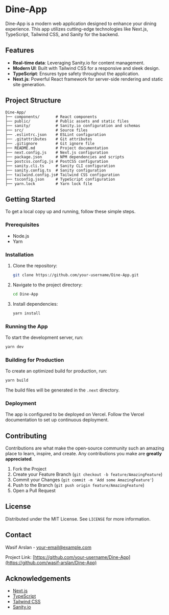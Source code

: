 # Dine-App

Dine-App is a modern web application designed to enhance your dining experience. This app utilizes cutting-edge technologies like Next.js, TypeScript, Tailwind CSS, and Sanity for the backend.

## Features

- **Real-time data**: Leveraging Sanity.io for content management.
- **Modern UI**: Built with Tailwind CSS for a responsive and sleek design.
- **TypeScript**: Ensures type safety throughout the application.
- **Next.js**: Powerful React framework for server-side rendering and static site generation.

## Project Structure

```plaintext
Dine-App/
├── components/       # React components
├── public/           # Public assets and static files
├── sanity/           # Sanity.io configuration and schemas
├── src/              # Source files
├── .eslintrc.json    # ESLint configuration
├── .gitattributes    # Git attributes
├── .gitignore        # Git ignore file
├── README.md         # Project documentation
├── next.config.js    # Next.js configuration
├── package.json      # NPM dependencies and scripts
├── postcss.config.js # PostCSS configuration
├── sanity.cli.ts     # Sanity CLI configuration
├── sanity.config.ts  # Sanity configuration
├── tailwind.config.js# Tailwind CSS configuration
├── tsconfig.json     # TypeScript configuration
├── yarn.lock         # Yarn lock file
```

## Getting Started

To get a local copy up and running, follow these simple steps.

### Prerequisites

- Node.js
- Yarn

### Installation

1. Clone the repository:
   ```sh
   git clone https://github.com/your-username/Dine-App.git
   ```
2. Navigate to the project directory:
   ```sh
   cd Dine-App
   ```
3. Install dependencies:
   ```sh
   yarn install
   ```

### Running the App

To start the development server, run:
```sh
yarn dev
```

### Building for Production

To create an optimized build for production, run:
```sh
yarn build
```
The build files will be generated in the `.next` directory.

### Deployment

The app is configured to be deployed on Vercel. Follow the Vercel documentation to set up continuous deployment.

## Contributing

Contributions are what make the open-source community such an amazing place to learn, inspire, and create. Any contributions you make are **greatly appreciated**.

1. Fork the Project
2. Create your Feature Branch (`git checkout -b feature/AmazingFeature`)
3. Commit your Changes (`git commit -m 'Add some AmazingFeature'`)
4. Push to the Branch (`git push origin feature/AmazingFeature`)
5. Open a Pull Request

## License

Distributed under the MIT License. See `LICENSE` for more information.

## Contact

Wasif Arslan - [your-email@example.com](mailto:wasifarslan81@gmail.com)

Project Link: [https://github.com/your-username/Dine-App](https://github.com/wasif-arslan/Dine-App)

## Acknowledgements

- [Next.js](https://nextjs.org/)
- [TypeScript](https://www.typescriptlang.org/)
- [Tailwind CSS](https://tailwindcss.com/)
- [Sanity.io](https://www.sanity.io/)

